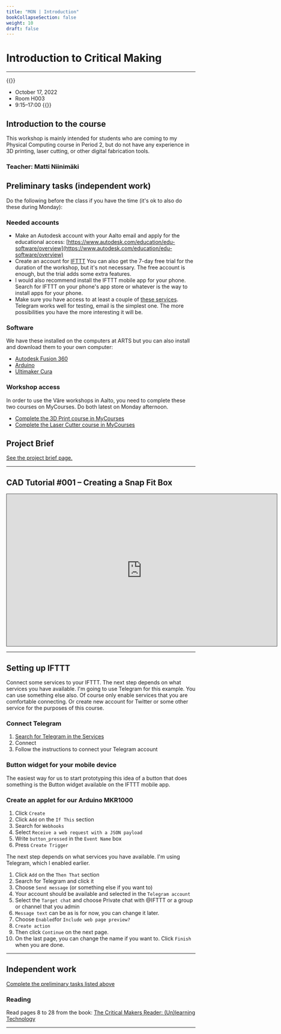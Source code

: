 ```yaml
---
title: "MON | Introduction"
bookCollapseSection: false
weight: 10
draft: false
---
```


# Introduction to Critical Making

---

{{<hint info>}}
- October 17, 2022
- Room H003
- 9:15–17:00
{{</hint>}}

## Introduction to the course

This workshop is mainly intended for students who are coming to my Physical Computing course in Period 2, but do not have any experience in 3D printing, laser cutting, or other digital fabrication tools.

### Teacher: Matti Niinimäki

## Preliminary tasks (independent work)

Do the following before the class if you have the time (it's ok to also do these during Monday):

### Needed accounts

- Make an Autodesk account with your Aalto email and apply for the educational access: [https://www.autodesk.com/education/edu-software/overview](https://www.autodesk.com/education/edu-software/overview)
- Create an account for [IFTTT](https://ifttt.com/join?referral_code=erwiuxfE6WRNosBe7ueSl6FDLHdoiYV2) You can also get the 7-day free trial for the duration of the workshop, but it's not necessary. The free account is enough, but the trial adds some extra features.
- I would also recommend install the IFTTT mobile app for your phone. Search for IFTTT on your phone's app store or whatever is the way to install apps for your phone.
- Make sure you have access to at least a couple of [these services](https://ifttt.com/explore/services). Telegram works well for testing, email is the simplest one. The more possibilities you have the more interesting it will be.

### Software

We have these installed on the computers at ARTS but you can also install and download them to your own computer:

- [Autodesk Fusion 360](https://www.autodesk.com/products/fusion-360/overview)
- [Arduino](https://www.arduino.cc/)
- [Ultimaker Cura](https://ultimaker.com/software/ultimaker-cura)

### Workshop access

In order to use the Väre workshops in Aalto, you need to complete these two courses on MyCourses. Do both latest on Monday afternoon.

- [Complete the 3D Print course in MyCourses](https://mycourses.aalto.fi/course/view.php?id=23273)
- [Complete the Laser Cutter course in MyCourses](https://mycourses.aalto.fi/course/view.php?id=19552)

## Project Brief

[See the project brief page.](../project/)

--- 

## CAD Tutorial #001 – Creating a Snap Fit Box

<iframe src="https://aalto.cloud.panopto.eu/Panopto/Pages/Embed.aspx?id=ddb75172-cef8-457f-a147-ac4b007730e2&autoplay=false&offerviewer=true&showtitle=true&showbrand=true&captions=true&interactivity=all" height="405" width="720" style="border: 1px solid #464646;" allowfullscreen allow="autoplay"></iframe>

---

## Setting up IFTTT

Connect some services to your IFTTT. The next step depends on what services you have available. I'm going to use Telegram for this example. You can use something else also. Of course only enable services that you are comfortable connecting. Or create new account for Twitter or some other service for the purposes of this course.

### Connect Telegram

1. [Search for Telegram in the Services](https://ifttt.com/telegram)
2. Connect
3. Follow the instructions to connect your Telegram account

### Button widget for your mobile device

The easiest way for us to start prototyping this idea of a button that does something is the Button widget available on the IFTTT mobile app.

### Create an applet for our Arduino MKR1000

1. Click ```Create```
2. Click ```Add``` on the ```If This``` section
3. Search for ```Webhooks```
4. Select ```Receive a web request with a JSON payload```
5. Write ```button_pressed``` in the ```Event Name``` box
6. Press ```Create Trigger```

The next step depends on what services you have available. I'm using Telegram, which I enabled earlier.

1. Click ```Add``` on the ```Then That``` section
2. Search for Telegram and click it
3. Choose ```Send message``` (or something else if you want to)
4. Your account should be available and selected in the ```Telegram account```
5. Select the ```Target chat``` and choose Private chat with @IFTTT or a group or channel that you admin
6. ```Message text``` can be as is for now, you can change it later.
7. Choose ```Enabled```for ```Include web page preview?```
8. ```Create action```
9. Then click ```Continue``` on the next page.
10. On the last page, you can change the name if you want to. Click ```Finish``` when you are done.


---

## Independent work

[Complete the preliminary tasks listed above](./01-monday/#preliminary-tasks-independent-work)

### Reading

Read pages 8 to 28 from the book:
[The Critical Makers Reader: (Un)learning Technology](https://networkcultures.org/blog/publication/the-critical-makers-reader-unlearning-technology/)

---